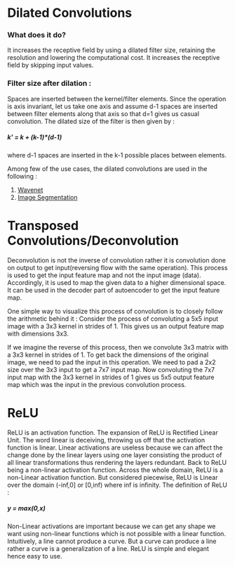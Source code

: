 # Dilated Convolutions
### What does it do?
It increases the receptive field by using a dilated filter size, retaining the resolution and lowering the computational cost. It increases the receptive field by skipping input values.

### Filter size after dilation :
Spaces are inserted between the kernel/filter elements. Since the operation is axis invariant, let us take one axis and assume d-1 spaces are inserted between filter elements along that axis so that d=1 gives us casual convolution. The dilated size of the filter is then given by : 

##### k' = k + (k-1)*(d-1)

where d-1 spaces are inserted in the k-1 possible places between elements.

Among few of the use cases, the dilated convolutions are used in the following :
1) [Wavenet]( https://arxiv.org/pdf/1603.07285.pdf)
2) [Image Segmentation](https://arxiv.org/abs/1412.7062)

# Transposed Convolutions/Deconvolution 
Deconvolution is not the inverse of convolution rather it is convolution done on output to get input(reversing flow with the same operation). This process is used to get the input feature map and not the input image (data). Accordingly, it is used to map the given data to a higher dimensional space. It can be used in the decoder part of autoencoder to get the input feature map. 

One simple way to visualize this process of convolution is to closely follow the arithmetic behind it :
Consider the process of convoluting a 5x5 input image with a 3x3 kernel in strides of 1. This gives us an output feature map with dimensions 3x3. 

If we imagine the reverse of this process, then we convolute 3x3 matrix with a 3x3 kernel in strides of 1. To get back the dimensions of the original image, we need to pad the input in this operation. We need to pad a 2x2 size over the 3x3 input to get a 7x7 input map. Now convoluting the 7x7 input map with the 3x3 kernel in strides of 1 gives us 5x5 output feature map which was the input in the previous convolution process.

# ReLU
ReLU is an activation function. The expansion of ReLU is Rectified Linear Unit. The word linear is deceiving, throwing us off that the activation function is linear.
Linear activations are useless because we can affect the change done by the linear layers using one layer consisting the product of all linear transformations thus rendering the layers redundant.
Back to ReLU being a non-linear activation function. Across the whole domain, ReLU is a non-Linear activation function. But considered piecewise, ReLU is Linear over the domain (-inf,0] or \[0,inf) where inf is infinity.
The definition of ReLU :
##### y = max(0,x)

Non-Linear activations are important because we can get any shape we want using non-linear functions which is not possible with a linear function. Intuitively, a line cannot produce a curve. But a curve can produce a line rather a curve is a generalization of a line.
ReLU is simple and elegant hence easy to use.